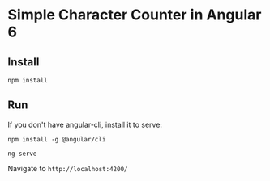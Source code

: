 # Simple Character Counter in Angular 6

## Install

```
npm install
```

## Run

If you don't have angular-cli, install it to serve: 
```
npm install -g @angular/cli
```

```
ng serve
```

Navigate to `http://localhost:4200/`
